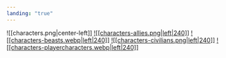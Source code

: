 ```yaml
---
landing: "true"
---
```

![[characters.png|center-left]]
<a href="World/Characters/Allies/Allies.md">![[characters-allies.png|left|240]]</a>
<a href="World/Characters/Beasts/Beasts.md">![[characters-beasts.webp|left|240]]</a>
<a href="World/Characters/Civilians/Civilians.md">![[characters-civilians.png|left|240]]</a>
<a href="World/Characters/Player Characters/Player Characters.md">![[characters-playercharacters.webp|left|240]]</a>